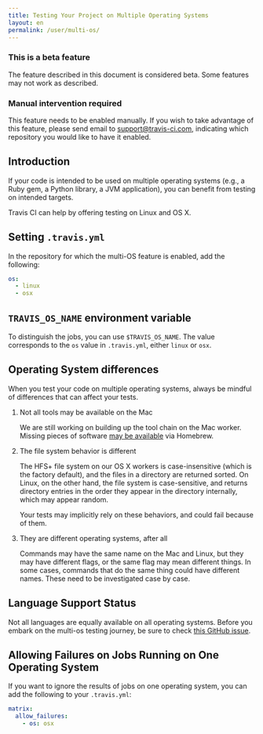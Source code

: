 ```yaml
---
title: Testing Your Project on Multiple Operating Systems
layout: en
permalink: /user/multi-os/
---
```


### This is a beta feature
The feature described in this document is considered beta.
Some features may not work as described.

### Manual intervention required
This feature needs to be enabled manually.
If you wish to take advantage of this feature, please send
email to support@travis-ci.com, indicating which repository
you would like to have it enabled.

## Introduction
If your code is intended to be used on multiple operating systems
(e.g., a Ruby gem, a Python library, a JVM application),
you can benefit from testing on intended targets.

Travis CI can help by offering testing on Linux and OS X.

## Setting `.travis.yml`
In the repository for which the multi-OS feature is enabled,
add the following:

```yaml
os:
  - linux
  - osx
```

## `TRAVIS_OS_NAME` environment variable
To distinguish the jobs, you can use `$TRAVIS_OS_NAME`.
The value corresponds to the `os` value in `.travis.yml`,
either `linux` or `osx`.

## Operating System differences
When you test your code on multiple operating systems, always be mindful of differences
that can affect your tests.

1. Not all tools may be available on the Mac

	We are still working on building up the tool chain on the Mac worker.
	Missing pieces of software [may be available](http://braumeister.org/) via Homebrew.

1. The file system behavior is different

	The HFS+ file system on our OS X workers is case-insensitive (which is the factory default),
	and the files in a directory are returned sorted.
	On Linux, on the other hand, the file system is case-sensitive, and returns directory entries in
	the order they appear in the directory internally, which may appear random.

	Your tests may implicitly rely on these behaviors, and could fail because of them.

1. They are different operating systems, after all

	Commands may have the same name on the Mac and Linux, but they may have different flags,
	or the same flag may mean different things.
	In some cases, commands that do the same thing could have different names.
	These need to be investigated case by case.

## Language Support Status
Not all languages are equally available on all operating systems.
Before you embark on the multi-os testing journey, be sure to check
[this GitHub issue](https://github.com/travis-ci/travis-ci/issues/2320).

## Allowing Failures on Jobs Running on One Operating System
If you want to ignore the results of jobs on one operating system, you can add the following
to your `.travis.yml`:

```yaml
matrix:
  allow_failures:
    - os: osx
```
